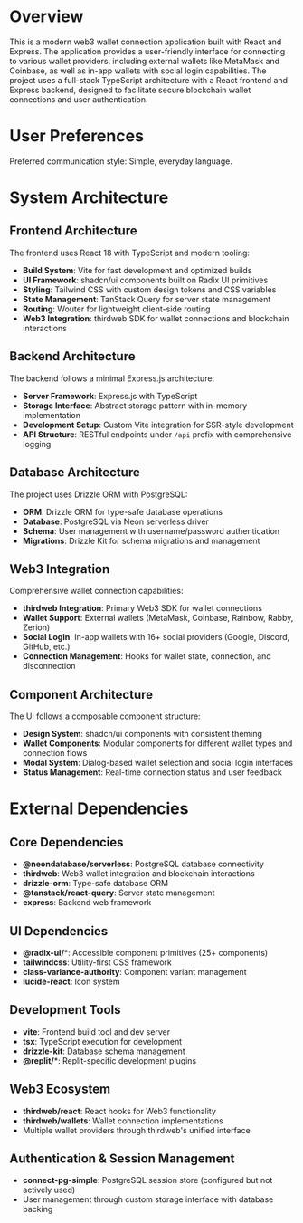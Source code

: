# Overview

This is a modern web3 wallet connection application built with React and Express. The application provides a user-friendly interface for connecting to various wallet providers, including external wallets like MetaMask and Coinbase, as well as in-app wallets with social login capabilities. The project uses a full-stack TypeScript architecture with a React frontend and Express backend, designed to facilitate secure blockchain wallet connections and user authentication.

# User Preferences

Preferred communication style: Simple, everyday language.

# System Architecture

## Frontend Architecture
The frontend uses React 18 with TypeScript and modern tooling:
- **Build System**: Vite for fast development and optimized builds
- **UI Framework**: shadcn/ui components built on Radix UI primitives
- **Styling**: Tailwind CSS with custom design tokens and CSS variables
- **State Management**: TanStack Query for server state management
- **Routing**: Wouter for lightweight client-side routing
- **Web3 Integration**: thirdweb SDK for wallet connections and blockchain interactions

## Backend Architecture  
The backend follows a minimal Express.js architecture:
- **Server Framework**: Express.js with TypeScript
- **Storage Interface**: Abstract storage pattern with in-memory implementation
- **Development Setup**: Custom Vite integration for SSR-style development
- **API Structure**: RESTful endpoints under `/api` prefix with comprehensive logging

## Database Architecture
The project uses Drizzle ORM with PostgreSQL:
- **ORM**: Drizzle ORM for type-safe database operations
- **Database**: PostgreSQL via Neon serverless driver
- **Schema**: User management with username/password authentication
- **Migrations**: Drizzle Kit for schema migrations and management

## Web3 Integration
Comprehensive wallet connection capabilities:
- **thirdweb Integration**: Primary Web3 SDK for wallet connections
- **Wallet Support**: External wallets (MetaMask, Coinbase, Rainbow, Rabby, Zerion)
- **Social Login**: In-app wallets with 16+ social providers (Google, Discord, GitHub, etc.)
- **Connection Management**: Hooks for wallet state, connection, and disconnection

## Component Architecture
The UI follows a composable component structure:
- **Design System**: shadcn/ui components with consistent theming
- **Wallet Components**: Modular components for different wallet types and connection flows
- **Modal System**: Dialog-based wallet selection and social login interfaces
- **Status Management**: Real-time connection status and user feedback

# External Dependencies

## Core Dependencies
- **@neondatabase/serverless**: PostgreSQL database connectivity
- **thirdweb**: Web3 wallet integration and blockchain interactions
- **drizzle-orm**: Type-safe database ORM
- **@tanstack/react-query**: Server state management
- **express**: Backend web framework

## UI Dependencies  
- **@radix-ui/***: Accessible component primitives (25+ components)
- **tailwindcss**: Utility-first CSS framework
- **class-variance-authority**: Component variant management
- **lucide-react**: Icon system

## Development Tools
- **vite**: Frontend build tool and dev server
- **tsx**: TypeScript execution for development
- **drizzle-kit**: Database schema management
- **@replit/***: Replit-specific development plugins

## Web3 Ecosystem
- **thirdweb/react**: React hooks for Web3 functionality
- **thirdweb/wallets**: Wallet connection implementations
- Multiple wallet providers through thirdweb's unified interface

## Authentication & Session Management
- **connect-pg-simple**: PostgreSQL session store (configured but not actively used)
- User management through custom storage interface with database backing
